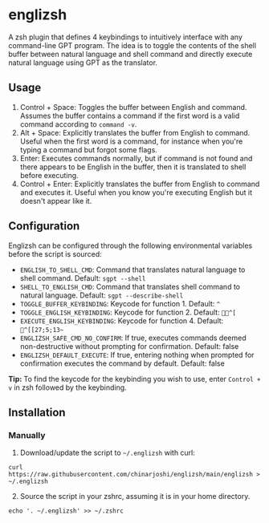 # englizsh
A zsh plugin that defines 4 keybindings to intuitively interface with any command-line GPT program. The idea is to toggle the contents of the shell buffer between natural language and shell command and directly execute natural language using GPT as the translator.

## Usage

1. Control + Space: Toggles the buffer between English and command. Assumes the buffer contains a command if the first word is a valid command according to `command -v`.
2. Alt + Space: Explicitly translates the buffer from English to command. Useful when the first word is a command, for instance when you're typing a command but forgot some flags.
3. Enter: Executes commands normally, but if command is not found and there appears to be English in the buffer, then it is translated to shell before executing.
4. Control + Enter: Explicitly translates the buffer from English to command and executes it. Useful when you know you're executing English but it doesn't appear like it.

## Configuration

Englizsh can be configured through the following environmental variables before the script is sourced:

* `ENGLISH_TO_SHELL_CMD`: Command that translates natural language to shell command. Default: `sgpt --shell`
* `SHELL_TO_ENGLISH_CMD`: Command that translates shell command to natural language. Default: `sgpt --describe-shell`
* `TOGGLE_BUFFER_KEYBINDING`: Keycode for function 1. Default: `^ `
* `TOGGLE_ENGLISH_KEYBINDING`: Keycode for function 2. Default: `^[ `
* `EXECUTE_ENGLISH_KEYBINDING`: Keycode for function 4. Default: `^[[27;5;13~`
* `ENGLIZSH_SAFE_CMD_NO_CONFIRM`: If true, executes commands deemed non-destructive without prompting for confirmation. Default: false
* `ENGLIZSH_DEFAULT_EXECUTE`: If true, entering nothing when prompted for confirmation executes the command by default. Default: false

**Tip:** To find the keycode for the keybinding you wish to use, enter `Control + v` in zsh followed by the keybinding.

## Installation

### Manually

1. Download/update the script to `~/.englizsh` with curl:

`curl https://raw.githubusercontent.com/chinarjoshi/englizsh/main/englizsh > ~/.englizsh`

2. Source the script in your zshrc, assuming it is in your home directory.

`echo '. ~/.englizsh' >> ~/.zshrc`
